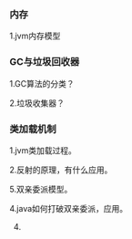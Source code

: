 ### 内存

1.jvm内存模型

### GC与垃圾回收器

1.GC算法的分类？

2.垃圾收集器？

### 类加载机制

1.jvm类加载过程。

2.反射的原理，有什么应用。

5.双亲委派模型。

4.java如何打破双亲委派，应用。

4.